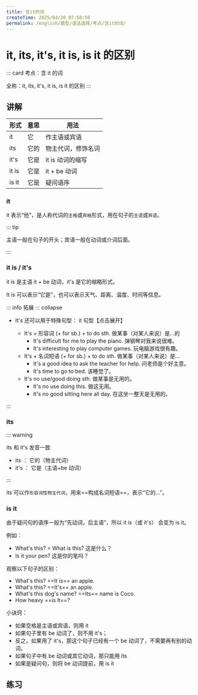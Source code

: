 ```yaml
---
title: 含it的词
createTime: 2025/04/20 07:58:50
permalink: /english/题型/语法选择/考点/含it的词/
---
```


# it, its, it's, it is, is it 的区别

::: card
考点：含 it 的词

全称：it, its, it's, it is, is it 的区别
:::

## 讲解

| 形式  | 意思 | 用法               |
| ----- | ---- | ------------------ |
| it    | 它   | 作主语或宾语       |
| its   | 它的 | 物主代词，修饰名词 |
| it's  | 它是 | it is 动词的缩写   |
| it is | 它是 | it + be 动词       |
| is it | 它是 | 疑问语序           |

### it

it 表示“他”，是人称代词的`主格`或`宾格`形式，用在句子的`主语`或`宾语`。

::: tip

主语一般在句子的开头；宾语一般在动词或介词后面。

:::

<MakeSentence
  :questions="[
    {//1
        stem: '它是我的猫。',
        options: ['cat', 'It', 'my', 'is'],
        answer: 'It is my cat',
        explanation: '答案：It is my cat.'
    },
    {//2
        stem: '我看见它了。',
        options: ['saw', 'it', 'I'],
        answer: 'I saw it',
        explanation: '答案：I saw it.'
    },
    {//3
        stem: '它可以飞。',
        options: ['can', 'It', 'fly'],
        answer: 'It can fly',
        explanation: '答案：It can fly.'
    },
    {//4
        stem: '它跳得很高。',
        options: [ 'jumps', 'It','high', 'very'],
        answer: 'It jumps very high',
        explanation: '答案：It jumps very high.'
    },
    {//5
        stem: '我很喜欢它。',
        options: ['very', 'I', 'it', 'like', 'much'],
        answer: 'I like it very much',
        explanation: '答案：I like it very much.'
    },
  ]"
/>

### it is / it's

it is 是主语 it + be 动词，it's 是它的缩略形式。

It is 可以表示“它是”，也可以表示天气、距离、温度、时间等信息。

<MakeSentence
  :questions="[
    {//1
        stem: '它是一只可爱的狗',
        options: ['dog', 'It', 'is', 'cute', 'a'],
        answer: 'It is a cute dog',
        explanation: '答案：It is a cute dog.'
    },
    {//2
        stem: '它很漂亮。',
        options: ['beautiful', 'It\'s'],
        answer: 'It\'s beautiful',
        explanation: '答案：It\'s beautiful.'
    },
    {//3
        stem: '现在是10点。',
        options: ['It\'s', '10:00', 'now'],
        answer: 'It\'s 10:00 now',
        explanation: '答案：It\'s 10:00 now.'
    },
    {//4
        stem: '今天天气很热。',
        options: ['today', 'It\'s', 'hot', 'very'],
        answer: 'It\'s very hot today',
        explanation: '答案：It\'s very hot today.'
    },
    {//5
        stem: '【挑战题】从家到学校大约一公里。（from...to... 从...到...）',
        options: ['one', 'kilometer', 'about', 'It\'s', 'home', 'from','to','school'],
        answer: 'It\'s about one kilometer from home to school',
        explanation: '答案：It\'s about one kilometer from home to school.'
    },
  ]"
/>

::: info 拓展
::: collapse

- It's 还可以用于特殊句型： it 句型【点击展开】

  - It's + 形容词 (+ for sb.) + to do sth. 做某事（对某人来说）是...的
    - It's difficult for me to play the piano. 弹钢琴对我来说很难。
    - It's interesting to play computer games. 玩电脑游戏很有趣。
  - It's + 名词短语 (+ for sb.) + to do sth. 做某事（对某人来说）是...
    - It's a good idea to ask the teacher for help. 问老师是个好主意。
    - It's time to go to bed. 该睡觉了。
  - It's no use/good doing sth. 做某事是无用的。
    - It's no use doing this. 做这无用。
    - It's no good sitting here all day. 在这坐一整天是无用的。

:::

### its

::: warning

its 和 it's 发音一致

- its ： 它的（物主代词）
- it's ： 它是（主语+be 动词）

:::

its 可以作`形容词性物主代词`，用来==构成名词短语==，表示“它的...”。

<MakeSentence
:questions="[
    {
        stem: '它的苹果',
        options: ['it', 'it\'s', 'its', 'apple'],
        answer: 'its apple',
        explanation: 'its apple'
    },
    {
        stem: '它的耳朵很漂亮。',
        options: ['It', 'It\'s', 'Its', 'beautiful', 'are', 'ears'],
        answer: 'Its ears are beautiful',
        explanation: 'Its ears are beautiful.'
    },
    {
        stem: '这只狗在摇它的头。',
        options: ['dog', 'The', 'is', 'head', 'shaking', 'its'],
        answer: 'The dog is shaking its head',
        explanation: 'The dog is shaking its head.'
    }
]"
/>

### is it

由于疑问句的语序一般为“先动词，后主语”，所以 it is（或 it's） 会变为 is it。

例如：

- What's this? = What is this? 这是什么？
- Is it your pen? 这是你的笔吗？

观察以下句子的区别：

- What's this? ==It is== an apple.
- What's this? ==It's== an apple.
- What's this dog's name? ==Its== name is Coco.
- How heavy ==is it==?

小诀窍：

- 如果空格是主语或宾语，则用 it
- 如果句子里有 be 动词了，则不用 it's；
- 反之，如果用了 it's，那这个句子已经有一个 be 动词了，不需要再有别的动词。
- 如果句子中有 be 动词或其它动词，那只能用 its
- 如果是疑问句，则将 be 动词提前，用 is it

## 练习

<MultipleChoice
:questions="[
    {//1
        stem: 'I have a cat. _______ name is Coco.',
        options: ['It', 'It is', 'It\'s', 'Its'],
        answer: 'Its',
    },
    {//2
        stem: 'The cat is eating _______ food.',
        options: ['it', 'it\'s', 'its', 'is'],
        answer: 'its',
    },
    {//3
        stem: 'I like this dress. _______ beautiful (漂亮的).',
        options: ['It', 'It is', 'It\'s', 'Its'],
        answer: 'It\'s',
    },
    {//4
        stem: '_______ cold. Winter is coming (即将来临).',
        options: ['It', 'It is', 'It\'s', 'Its'],
        answer: 'It\'s',
    },
    {//5
        stem: 'Look! _______ a red balloon (气球).',
        options: ['It', 'It is', 'It\'s', 'Its'],
        answer: 'It\'s',
    },
    {//6
        stem: 'The cat is eating _______ food.',
        options: ['it', 'it\'s', 'its', 'is'],
        answer: 'its',
    },
    {//6
        stem: 'The cat is eating _______ food.',
        options: ['it', 'it\'s', 'its', 'is'],
        answer: 'its',
    },
    {//6
        stem: 'The cat is eating _______ food.',
        options: ['it', 'it\'s', 'its', 'is'],
        answer: 'its',
    },
    {//8
        stem: '',
        options: ['it', 'it\'s', 'its', 'is'],
        answer: '',
    },
    {//9
        stem: '',
        options: ['it', 'it\'s', 'its', 'is'],
        answer: '',
    },
    {//10
        stem: '',
        options: ['it', 'it\'s', 'its', 'is'],
        answer: '',
    },
    {//11
        stem: '',
        options: ['it', 'it\'s', 'its', 'is'],
        answer: '',
    },
    {//12
        stem: '',
        options: ['it', 'it\'s', 'its', 'is'],
        answer: '',
    },
    {//13
        stem: '',
        options: ['it', 'it\'s', 'its', 'is'],
        answer: '',
    },
    {//14
        stem: '',
        options: ['it', 'it\'s', 'its', 'is'],
        answer: '',
    },
    {//15
        stem: '',
        options: ['it', 'it\'s', 'its', 'is'],
        answer: '',
    },
    {//16
        stem: '',
        options: ['it', 'it\'s', 'its', 'is'],
        answer: '',
    },
    {//17
        stem: '',
        options: ['it', 'it\'s', 'its', 'is'],
        answer: '',
    },
    {//18
        stem: '',
        options: ['it', 'it\'s', 'its', 'is'],
        answer: '',
    },
    {//19
        stem: '',
        options: ['it', 'it\'s', 'its', 'is'],
        answer: '',
    },
    {//20
        stem: '',
        options: ['it', 'it\'s', 'its', 'is'],
        answer: '',
    },
]"
/>
